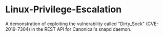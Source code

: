 # Linux-Privilege-Escalation
A demonstration of exploiting the vulnerability called "Dirty_Sock" (CVE-2019-7304) in the REST API for Canonical's snapd daemon.
